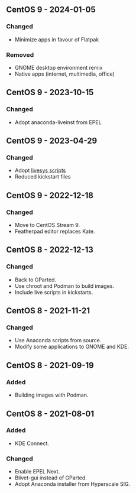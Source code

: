 ## CentOS 9 - 2024-01-05
### Changed
- Minimize apps in favour of Flatpak
### Removed
- GNOME desktop environment remix
- Native apps (internet, multimedia, office)

## CentOS 9 - 2023-10-15
### Changed
- Adopt anaconda-liveinst from EPEL

## CentOS 9 - 2023-04-29
### Changed
- Adopt [livesys scripts][0901]
- Reduced kickstart files

## CentOS 9 - 2022-12-18
### Changed
- Move to CentOS Stream 9.
- Featherpad editor replaces Kate.

## CentOS 8 - 2022-12-13
### Changed
- Back to GParted.
- Use chroot and Podman to build images.
- Include live scripts in kickstarts.

## CentOS 8 - 2021-11-21
### Changed
- Use Anaconda scripts from source.
- Modify some applications to GNOME and KDE.

## CentOS 8 - 2021-09-19
### Added
- Building images with Podman.

## CentOS 8 - 2021-08-01
### Added
- KDE Connect.
### Changed
- Enable EPEL Next.
- Blivet-gui instead of GParted.
- Adopt Anaconda installer from Hyperscale SIG.

[0901]: https://fedoraproject.org/wiki/Changes/ModernizeLiveMedia